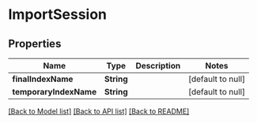# ImportSession
## Properties

| Name | Type | Description | Notes |
|------------ | ------------- | ------------- | -------------|
| **finalIndexName** | **String** |  | [default to null] |
| **temporaryIndexName** | **String** |  | [default to null] |

[[Back to Model list]](../index.md#documentation-for-models) [[Back to API list]](../index.md#documentation-for-api-endpoints) [[Back to README]](../index.md)

